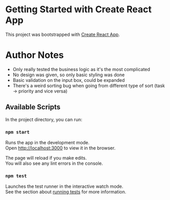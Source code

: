 # Getting Started with Create React App

This project was bootstrapped with [Create React App](https://github.com/facebook/create-react-app).

# Author Notes
- Only really tested the business logic as it's the most complicated
- No design was given, so only basic styling was done
- Basic validation on the input box, could be expanded
- There's a weird sorting bug when going from different type of sort (task -> priority and vice versa)

## Available Scripts

In the project directory, you can run:

### `npm start`

Runs the app in the development mode.\
Open [http://localhost:3000](http://localhost:3000) to view it in the browser.

The page will reload if you make edits.\
You will also see any lint errors in the console.

### `npm test`

Launches the test runner in the interactive watch mode.\
See the section about [running tests](https://facebook.github.io/create-react-app/docs/running-tests) for more information.
